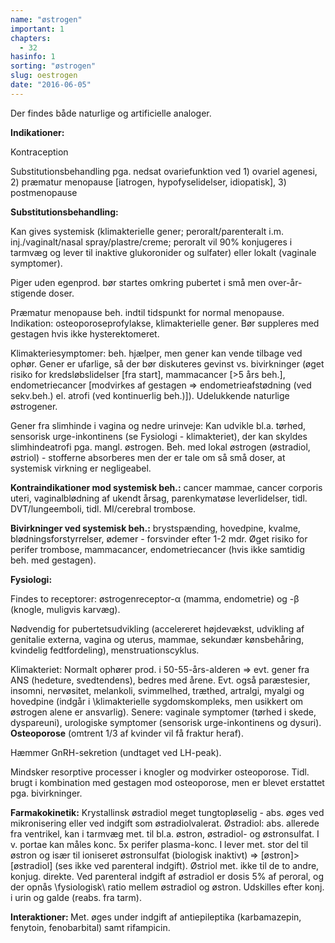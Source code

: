 ```yaml
---
name: "østrogen"
important: 1
chapters:
  - 32
hasinfo: 1
sorting: "østrogen"
slug: oestrogen
date: "2016-06-05"
---
```


Der findes både naturlige og artificielle analoger.

<b>Indikationer:</b>

Kontraception

Substitutionsbehandling pga. nedsat ovariefunktion ved 1) ovariel agenesi, 2)
præmatur menopause [iatrogen, hypofyselidelser, idiopatisk], 3) postmenopause

<b>Substitutionsbehandling:</b>

Kan gives systemisk (klimakterielle gener; peroralt/parenteralt i.m.
inj./vaginalt/nasal spray/plastre/creme; peroralt vil 90% konjugeres i tarmvæg
og lever til inaktive glukoronider og sulfater) eller lokalt (vaginale
symptomer).

Piger uden egenprod. bør startes omkring pubertet i små men over-år-stigende
doser.

Præmatur menopause beh. indtil tidspunkt for normal menopause. Indikation:
osteoporoseprofylakse, klimakterielle gener. Bør suppleres med gestagen hvis
ikke hysterektomeret.

Klimakteriesymptomer: beh. hjælper, men gener kan vende tilbage ved ophør. Gener
er ufarlige, så der bør diskuteres gevinst vs. bivirkninger (øget risiko for
kredsløbslidelser [fra start], mammacancer [>5 års beh.], endometriecancer
[modvirkes af gestagen => endometrieafstødning (ved sekv.beh.) el. atrofi (ved
kontinuerlig beh.)]). Udelukkende naturlige østrogener.

Gener fra slimhinde i vagina og nedre urinveje: Kan udvikle bl.a. tørhed,
sensorisk urge-inkontinens (se Fysiologi - klimakteriet), der kan skyldes
slimhindeatrofi pga. mangl. østrogen. Beh. med lokal østrogen (østradiol,
østriol) - stofferne absorberes men der er tale om så små doser, at systemisk
virkning er negligeabel.

<b>Kontraindikationer mod systemisk beh.:</b> cancer mammae, cancer corporis
uteri, vaginalblødning af ukendt årsag, parenkymatøse leverlidelser, tidl.
DVT/lungeemboli, tidl. MI/cerebral trombose.

<b>Bivirkninger ved systemisk beh.:</b> brystspænding, hovedpine, kvalme,
blødningsforstyrrelser, ødemer - forsvinder efter 1-2 mdr. Øget risiko for
perifer trombose, mammacancer, endometriecancer (hvis ikke samtidig beh. med
gestagen).

<b>Fysiologi:</b>

Findes to receptorer: østrogenreceptor-α (mamma, endometrie) og -β (knogle,
muligvis karvæg).

Nødvendig for pubertetsudvikling (accelereret højdevækst, udvikling af genitalie
externa, vagina og uterus, mammae, sekundær kønsbehåring, kvindelig
fedtfordeling), menstruationscyklus.

Klimakteriet: Normalt ophører prod. i 50-55-års-alderen => evt. gener fra ANS
(hedeture, svedtendens), bedres med årene. Evt. også paræstesier, insomni,
nervøsitet, melankoli, svimmelhed, træthed, artralgi, myalgi og hovedpine
(indgår i \klimakterielle sygdomskompleks\, men usikkert om østrogen alene er
ansvarlig). Senere: vaginale symptomer (tørhed i skede, dyspareuni), urologiske
symptomer (sensorisk urge-inkontinens og dysuri). <b>Osteoporose</b> (omtrent
1/3 af kvinder vil få fraktur heraf).

Hæmmer GnRH-sekretion (undtaget ved LH-peak).

Mindsker resorptive processer i knogler og modvirker osteoporose. Tidl. brugt i
kombination med gestagen mod osteoporose, men er blevet erstattet pga.
bivirkninger.

<b>Farmakokinetik:</b> Krystallinsk østradiol meget tungtopløselig - abs. øges
ved mikronisering eller ved indgift som østradiolvalerat. Østradiol: abs.
allerede fra ventrikel, kan i tarmvæg met. til bl.a. østron, østradiol- og
østronsulfat. I v. portae kan måles konc. 5x perifer plasma-konc. I lever met.
stor del til østron og især til ioniseret østronsulfat (biologisk inaktivt) =>
[østron]>[østradiol] (ses ikke ved parenteral indgift). Østriol met. ikke til de
to andre, konjug. direkte. Ved parenteral indgift af østradiol er dosis 5% af
peroral, og der opnås \fysiologisk\ ratio mellem østradiol og østron. Udskilles
efter konj. i urin og galde (reabs. fra tarm).

<b>Interaktioner: </b> Met. øges under indgift af antiepileptika (karbamazepin,
fenytoin, fenobarbital) samt rifampicin.
